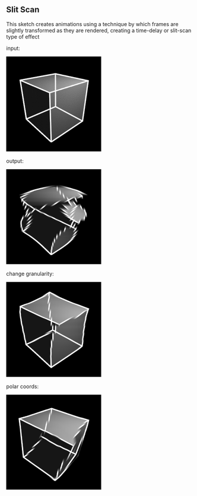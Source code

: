 ## Slit Scan
This sketch creates animations using a technique by which frames are slightly transformed as they are rendered, creating a time-delay or slit-scan type of effect

input:

![input](samples/input.gif)

output:

![input](samples/output.gif)

change granularity:

![input](samples/output2.gif)

polar coords:

![input](samples/output3.gif)
